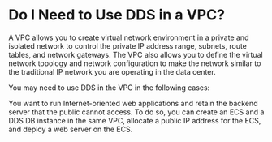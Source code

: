 # Do I Need to Use DDS in a VPC?<a name="dds_faq_0022"></a>

A VPC allows you to create virtual network environment in a private and isolated network to control the private IP address range, subnets, route tables, and network gateways. The VPC also allows you to define the virtual network topology and network configuration to make the network similar to the traditional IP network you are operating in the data center.

You may need to use DDS in the VPC in the following cases:

You want to run Internet-oriented web applications and retain the backend server that the public cannot access. To do so, you can create an ECS and a DDS DB instance in the same VPC, allocate a public IP address for the ECS, and deploy a web server on the ECS.

